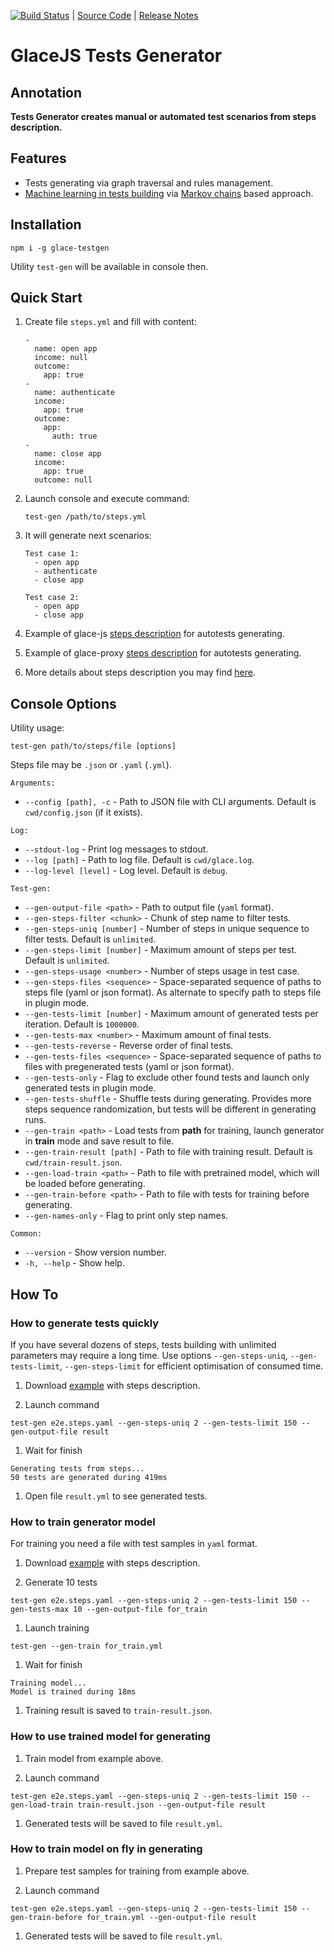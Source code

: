 [![Build Status](https://travis-ci.org/glacejs/glace-testgen.svg?branch=master)](https://travis-ci.org/glacejs/glace-testgen)
 | [Source Code](https://github.com/glacejs/glace-testgen)
 | [Release Notes](tutorial-release-notes.html)

# GlaceJS Tests Generator

## Annotation

**Tests Generator creates manual or automated test scenarios from steps description.**

## Features

- Tests generating via graph traversal and rules management.
- [Machine learning in tests building](tutorial-machine-learning.html) via [Markov chains](https://en.wikipedia.org/wiki/Markov_chain) based approach.

## Installation

```
npm i -g glace-testgen
```

Utility `test-gen` will be available in console then.

## Quick Start

1. Create file `steps.yml` and fill with content:

    ```
    -
      name: open app
      income: null
      outcome:
        app: true
    -
      name: authenticate
      income:
        app: true
      outcome:
        app:
          auth: true
    -
      name: close app
      income: 
        app: true
      outcome: null
    ```

1. Launch console and execute command:

    ```
    test-gen /path/to/steps.yml
    ```

1. It will generate next scenarios:

    ```
    Test case 1:
      - open app
      - authenticate
      - close app

    Test case 2:
      - open app
      - close app
    ```

1. Example of glace-js [steps description](https://github.com/glacejs/glace-js/blob/master/tests/e2e.steps.yaml) for autotests generating.

1. Example of glace-proxy [steps description](https://github.com/glacejs/glace-proxy/blob/master/tests/e2e.steps.yaml) for autotests generating.

1. More details about steps description you may find [here](tutorial-steps-description.html).

## Console Options

Utility usage:

```
test-gen path/to/steps/file [options]
```

Steps file may be `.json` or `.yaml` (`.yml`).

`Arguments:`

- `--config [path], -c` - Path to JSON file with CLI arguments. Default is `cwd/config.json` (if it exists).

`Log:`

- `--stdout-log` - Print log messages to stdout.
- `--log [path]` - Path to log file. Default is `cwd/glace.log`.
- `--log-level [level]` - Log level. Default is `debug`.

`Test-gen:`

- `--gen-output-file <path>` - Path to output file (`yaml` format).
- `--gen-steps-filter <chunk>` - Chunk of step name to filter tests.
- `--gen-steps-uniq [number]` - Number of steps in unique sequence to filter tests. Default is `unlimited`.
- `--gen-steps-limit [number]` - Maximum amount of steps per test. Default is `unlimited`.
- `--gen-steps-usage <number>` - Number of steps usage in test case.
- `--gen-steps-files <sequence>` - Space-separated sequence of paths to steps file (yaml or json format). As alternate to specify path to steps file in plugin mode.
- `--gen-tests-limit [number]` - Maximum amount of generated tests per iteration. Default is `1000000`.
- `--gen-tests-max <number>` - Maximum amount of final tests.
- `--gen-tests-reverse` - Reverse order of final tests.
- `--gen-tests-files <sequence>` - Space-separated sequence of paths to files with pregenerated tests (yaml or json format).
- `--gen-tests-only` - Flag to exclude other found tests and launch only generated tests in plugin mode.
- `--gen-tests-shuffle` - Shuffle tests during generating. Provides more steps sequence randomization, but tests will be different in generating runs.
- `--gen-train <path>` - Load tests from **path** for training, launch generator in **train** mode and save result to file.
- `--gen-train-result [path]` - Path to file with training result. Default is `cwd/train-result.json`.
- `--gen-load-train <path>` - Path to file with pretrained model, which will be loaded before generating.
- `--gen-train-before <path>` - Path to file with tests for training before generating.
- `--gen-names-only` - Flag to print only step names.

`Common:`

- `--version` - Show version number.
- `-h, --help` - Show help.

## How To

### How to generate tests quickly

If you have several dozens of steps, tests building with unlimited parameters may require a long time. Use options
`--gen-steps-uniq`, `--gen-tests-limit`, `--gen-steps-limit` for efficient optimisation of consumed time.

1. Download [example](https://github.com/glacejs/glace-js/blob/master/tests/e2e.steps.yaml) with steps description.

1. Launch command

  ```
  test-gen e2e.steps.yaml --gen-steps-uniq 2 --gen-tests-limit 150 --gen-output-file result
  ```

1. Wait for finish

  ```
  Generating tests from steps...
  50 tests are generated during 419ms
  ```

1. Open file `result.yml` to see generated tests.

### How to train generator model

For training you need a file with test samples in `yaml` format.

1. Download [example](https://github.com/glacejs/glace-js/blob/master/tests/e2e.steps.yaml) with steps description.

1. Generate 10 tests

  ```
  test-gen e2e.steps.yaml --gen-steps-uniq 2 --gen-tests-limit 150 --gen-tests-max 10 --gen-output-file for_train
  ```

1. Launch training

  ```
  test-gen --gen-train for_train.yml
  ```

1. Wait for finish

  ```
  Training model...
  Model is trained during 18ms
  ```

1. Training result is saved to `train-result.json`.

### How to use trained model for generating

1. Train model from example above.

1. Launch command

  ```
  test-gen e2e.steps.yaml --gen-steps-uniq 2 --gen-tests-limit 150 --gen-load-train train-result.json --gen-output-file result
  ```

1. Generated tests will be saved to file `result.yml`.

### How to train model on fly in generating

1. Prepare test samples for training from example above.

1. Launch command

  ```
  test-gen e2e.steps.yaml --gen-steps-uniq 2 --gen-tests-limit 150 --gen-train-before for_train.yml --gen-output-file result
  ```

1. Generated tests will be saved to file `result.yml`.
